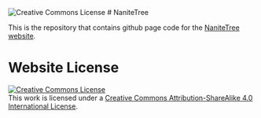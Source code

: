 <img alt="Creative Commons License" style="border-width:0" src="https://www.notion.so/image/https%3A%2F%2Fprod-files-secure.s3.us-west-2.amazonaws.com%2F0d608712-81b7-41af-8caa-374d0e8f6ab6%2F7a79858a-070a-4ff9-9da9-dab6a2290043%2FNANITETREE.png?table=block&id=fa211391-371c-40aa-810e-90fd94f71fa9&spaceId=0d608712-81b7-41af-8caa-374d0e8f6ab6&width=2000&userId=80ccc004-e910-4733-adda-0a0d5ae9d3d2&cache=v2" />
# NaniteTree

This is the repository that contains github page code for the [NaniteTree website](https://github.com/NaniteTree/NaniteTree.github.io).


# Website License
<a rel="license" href="http://creativecommons.org/licenses/by-sa/4.0/"><img alt="Creative Commons License" style="border-width:0" src="https://i.creativecommons.org/l/by-sa/4.0/88x31.png" /></a><br />This work is licensed under a <a rel="license" href="http://creativecommons.org/licenses/by-sa/4.0/">Creative Commons Attribution-ShareAlike 4.0 International License</a>.
